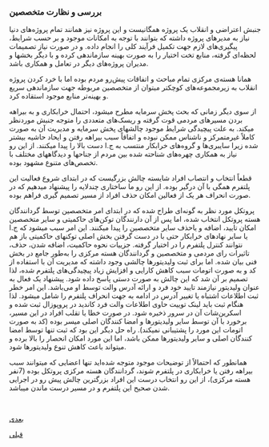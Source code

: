###  بررسی و نظارت متخصصین

جنبش اعتراضی و انقلاب یک پروژه همگانیست و این پروژه نیز همانند تمام پروژه‌های دنیا نیاز به مدیرهای پروژه داشته که بتوانند با توجه به امکانات موجود و بر حسب شرایط، پیگیری‌های لازم جهت تکمیل فرآیند کلی را انجام داده. و در صورت نیاز تصمیمات لحظه‌ای گرفته، منابع تخت اختیار را به صورت بهینه سازماندهی کرده و با دیگر بخشها و مدیران پروژه‌های دیگر در تعامل و همکاری باشد.


همانا هسته‌ی مرکزی تمام مباحث و اتفاقات پیش‌رو مردم بوده اما با خرد کردن پروژه انقلاب به زیرمجموعه‌های کوچکتر میتوان از متخصصین مربوطه جهت سازماندهی سریع و بهینه‌تر منابع موجود استقاده کرد.

از سوی دیگر زمانی که بحث پخش سرمایه مطرح میشود، احتمال خرابکاری و به بیراهه بردن مسیرهای مردمی قوت گرفته و ریسک‌های متعددی را متوجه جنبش موردنظر میکند. به علت پیچیدگی شرایط موجود چالشهای پخش سرمایه و مدیریت آن به صورت کاملاً غیرمتمرکز و ناشناس ممکن نبوده و اتفاقاً سبب بیراهه رفتن و ایحاد حاشیه بیشتر شده زیرا سایبری‌ها و گروه‌های خرابکار منتسب به ج.ا دست بالا را پیدا میکنند. از این رو نیاز به همکاری چهره‌های شناحته شده بین مردم از جناحها و دیدگاههای مختلف با تخصص‌های متنوع مشهود بوده.

قطعاً انتخاب و انتصاب افراد شایسته چالش بزرگیست که در ابتدای شروع فعالیت این پلتفرم همگی با آن درگیر بوده. از این رو ما ساختاری چندلایه را پیشنهاد میدهیم که در صورت انحراف هر یک از فعالین امکان حذف افراد از مسیر تصمیم گیری فراهم بوده.

پروتکل مورد نظر به گونه‌ای طراح شده که در ابتدای امر متخصصین توسط گردانندگان هسته پروتکل انتخاب شده، اما پس از آن دارنندگان توکن‌های حاکمیتی و سایر متخصصین امکان تایید، اضافه و یاحذف سایر متخصصین را پیدا میکنند. این امر سبب میشود که ج.ا یا سایر نهادهای خرابکار حتی با در دست گرفتن بخش اصلی توکنهای حاکمیتی باز هم نتوانند کنترل پلتفرم را در اختیار گرفته. جزییات نحوه حاکمیت، اضافه شدن، حذف، تاثیرات رای مردمی و متخصصین و گردانندگان هسته مرکزی را به‌طور جامع در بخش فنی بیان شده. اما برای ثبت ولیدیتورها چالشی وجود داشته که مدیریت آن با استفاده از کد و به صورت اتومات سبب کاهش کارایی و افزایش زیاد پیچیدگی‌های پلتفرم شده، لذا تصمیم بر آن شد که این چالش به صورت دستی پاسخ داده شود. پیشنهاد یک فعال به عنوان ولیدیتور نیازمند تایید خود فرد و ارائه آدرس والت توسط او می‌باشد. این امر خطر ثبت اطلاعات اشتباه یا تغییر آدرس در ادامه به جهت انحراف پلتفرم را شامل میشود. لذا هنگام ثبت باید لینک توییت حاوی اطلاعات والت فرد کاندید در پروپوزال ثبت شده و اسکرین‌شات آن در سرور ذخیره شود. در صورت خطا یا تقلب افراد در این مسیر، برخورد با آن توسط سایر ولیدیتورها و امضا کنندگان اصلی میسر بوده (کد به صورت اتومات این مورد را پشتیبانی نمیکند). راه حل دیگر این بود که ثبت تنها توسط امضا کنندگان اصلی و سایر ولیدیتورها ممکن باشد، اما این مورد امکان انحصار را بالا برده و میتواند باعث کاهش تنوع ولیدیتورها شود.

همانطور که احتمالاً از توضیحات موجود متوجه شده‌اید تنها اعضایی که میتوانند سبب بیراهه رفتن یا خرابکاری در پلتفرم شوند، گردانندگان هسته مرکزی پروتکل بوده (7نفر هسته مرکزی)، از این رو انتخاب درست این افراد بزرگترین چالش پیش رو در اجرایی شدن صحیح این پلتفرم و در مسیر درست ماندن میباشد.


<br>

[ بعدی](/content/activist.md)
<br>

[ قبلی](/content/Idea.md)

